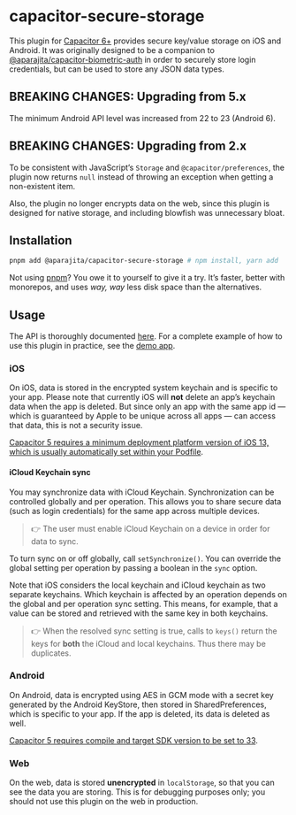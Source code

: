 <div class="markdown-body">

# capacitor-secure-storage

This plugin for [Capacitor 6+](https://capacitorjs.com) provides secure key/value storage on iOS and Android. It was originally designed to be a companion to [@aparajita/capacitor-biometric-auth](https://github.com/aparajita/capacitor-biometric-auth/#readme) in order to securely store login credentials, but can be used to store any JSON data types.

## BREAKING CHANGES: Upgrading from 5.x

The minimum Android API level was increased from 22 to 23 (Android 6).

## BREAKING CHANGES: Upgrading from 2.x

To be consistent with JavaScript’s `Storage` and `@capacitor/preferences`, the plugin now returns `null` instead of throwing an exception when getting a non-existent item.

Also, the plugin no longer encrypts data on the web, since this plugin is designed for native storage, and including blowfish was unnecessary bloat.

## Installation

```sh
pnpm add @aparajita/capacitor-secure-storage # npm install, yarn add
```

Not using [pnpm](https://pnpm.js.org/)? You owe it to yourself to give it a try. It’s faster, better with monorepos, and uses _way, way_ less disk space than the alternatives.

## Usage

The API is thoroughly documented [here](src/definitions.ts). For a complete example of how to use this plugin in practice, see the [demo app](https://github.com/aparajita/capacitor-secure-storage-demo).

### iOS

On iOS, data is stored in the encrypted system keychain and is specific to your app. Please note that currently iOS will **not** delete an app’s keychain data when the app is deleted. But since only an app with the same app id — which is guaranteed by Apple to be unique across all apps — can access that data, this is not a security issue.

[Capacitor 5 requires a minimum deployment platform version of iOS 13, which is usually automatically set within your Podfile](https://capacitorjs.com/docs/updating/5-0#ios).

#### iCloud Keychain sync

You may synchronize data with iCloud Keychain. Synchronization can be controlled globally and per operation. This allows you to share secure data (such as login credentials) for the same app across multiple devices.

> 👉 The user must enable iCloud Keychain on a device in order for data to sync.

To turn sync on or off globally, call `setSynchronize()`. You can override the global setting per operation by passing a boolean in the `sync` option.

Note that iOS considers the local keychain and iCloud keychain as two separate keychains. Which keychain is affected by an operation depends on the global and per operation sync setting. This means, for example, that a value can be stored and retrieved with the same key in both keychains.

> 👉 When the resolved sync setting is true, calls to `keys()` return the keys for **both** the iCloud and local keychains. Thus there may be duplicates.

### Android

On Android, data is encrypted using AES in GCM mode with a secret key generated by the Android KeyStore, then stored in SharedPreferences, which is specific to your app. If the app is deleted, its data is deleted as well.

[Capacitor 5 requires compile and target SDK version to be set to 33](https://capacitorjs.com/docs/updating/5-0#android).

### Web

On the web, data is stored **unencrypted** in `localStorage`, so that you can see the data you are storing. This is for debugging purposes only; you should not use this plugin on the web in production.
</div>

